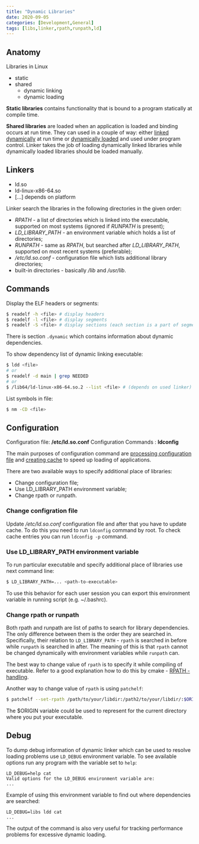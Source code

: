 ```yaml
---
title: "Dynamic Libraries"
date: 2020-09-05
categories: [Development,General]
tags: [libs,linker,rpath,runpath,ld]
---
```


## Anatomy

Libraries in Linux
* static
* shared
	* dynamic linking
	* dynamic loading

**Static libraries** contains functionality that is bound to a program statically at compile time.

**Shared libraries** are loaded when an application is loaded and binding occurs at run time. They can used in a couple of way: either <u>linked dynamically</u> at run time or <u>dynamically loaded</u> and used under program control. Linker takes the job of loading dynamically linked libraries while dynamically loaded libraries should be loaded manually.

## Linkers

* ld.so
* ld-linux-x86-64.so
* [...] depends on platform

Linker search the libraries in the following directories in the given order:
   + *RPATH* - a list of directories which is linked into the executable, supported on most systems (ignored if *RUNPATH* is present);
   + *LD_LIBRARY_PATH* - an environment variable which holds a list of directories;
   + *RUNPATH* - same as *RPATH*, but searched after *LD_LIBRARY_PATH*, supported on most recent systems (preferable);
   + */etc/ld.so.conf* - configuration file which lists additional library directories;
   + built-in directories - basically */lib* and */usr/lib*.

## Commands

Display the ELF headers or segments:
```bash
$ readelf -h <file> # display headers
$ readelf -l <file> # display segments
$ readelf -S <file> # display sections (each section is a part of segments)
```

There is section `.dynamic` which contains information about dynamic dependencies.

To show dependency list of dynamic linking executable:

```bash
$ ldd <file>
# or
$ readelf -d main | grep NEEDED
# or
$ /lib64/ld-linux-x86-64.so.2 --list <file> # (depends on used linker)
```
List symbols in file:
```bash
$ nm -CD <file>
```

## Configuration

Configuration file: **/etc/ld.so.conf**
Configuration Commands : **ldconfig**

The main purposes of configuration command are <u>processing configuration file</u> and <u>creating cache</u> to speed up loading of applications.

There are two available ways to specify additional place of libraries:
* Change configuration file;
* Use LD_LIBRARY_PATH environment variable;
* Change rpath or runpath.

### Change configration file

Update _/etc/ld.so.conf_ configuration file and after that you have to update cache. To do this you need to run `ldconfig` command by root.
To check cache entries you can run `ldconfig -p` command.

### Use LD_LIBRARY_PATH environment variable

To run particular executable and specify additional place of libraries use next command line:
```bash
$ LD_LIBRARY_PATH=... <path-to-executable>
```
To use this behavior for each user session you can export this environment variable in running script (e.g. ~/.bashrc).

### Change rpath or runpath

Both rpath and runpath are list of paths to search for library dependencies. The only difference between them is the order they are searched in. Specifically, their relation to `LD_LIBRARY_PATH` - `rpath` is searched in before while `runpath` is searched in after. The meaning of this is that `rpath` cannot be changed dynamically with environment variables while `runpath` can.

The best way to change value of `rpath` is to specify it while compiling of executable. Refer to a good explanation how to do this by cmake - [RPATH - handling](https://gitlab.kitware.com/cmake/community/-/wikis/doc/cmake/RPATH-handling).

Another way to change value of `rpath` is using `patchelf`:
```bash
$ patchelf --set-rpath /path/to/your/libdir:/path2/to/your/libdir/:$ORIGIN <executable>
```
The $ORIGIN variable could be used to represent for the current directory where you put your executable.

## Debug

To dump debug information of dynamic linker which can be used to resolve loading problems use `LD_DEBUG` environment variable. To see available options run any program with the variable set to `help`:
```
LD_DEBUG=help cat
Valid options for the LD_DEBUG environment variable are:
...
```
Example of using this environment variable to find out where dependencies are searched:
```
LD_DEBUG=libs ldd cat
...
```
The output of the command is also very useful for tracking performance problems for excessive dynamic loading.
